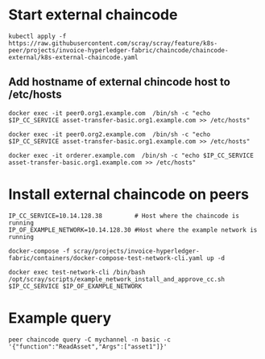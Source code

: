 # Start external chaincode 
```kubectl apply -f https://raw.githubusercontent.com/scray/scray/feature/k8s-peer/projects/invoice-hyperledger-fabric/chaincode/chaincode-external/k8s-external-chaincode.yaml```

## Add hostname of external chincode host to /etc/hosts
```docker exec -it peer0.org1.example.com  /bin/sh -c "echo $IP_CC_SERVICE asset-transfer-basic.org1.example.com >> /etc/hosts"```  

```docker exec -it peer0.org2.example.com  /bin/sh -c "echo $IP_CC_SERVICE asset-transfer-basic.org1.example.com >> /etc/hosts"``` 

```docker exec -it orderer.example.com  /bin/sh -c "echo $IP_CC_SERVICE asset-transfer-basic.org1.example.com >> /etc/hosts"```

# Install external chaincode on peers 
```
IP_CC_SERVICE=10.14.128.38         # Host where the chaincode is running
IP_OF_EXAMPLE_NETWORK=10.14.128.30 #Host where the example network is running
```
```docker-compose -f scray/projects/invoice-hyperledger-fabric/containers/docker-compose-test-network-cli.yaml up -d``` 

```docker exec test-network-cli /bin/bash /opt/scray/scripts/example_network_install_and_approve_cc.sh $IP_CC_SERVICE $IP_OF_EXAMPLE_NETWORK```

# Example query
```peer chaincode query -C mychannel -n basic -c '{"function":"ReadAsset","Args":["asset1"]}'```
